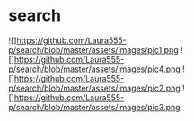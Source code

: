 # search

![]https://github.com/Laura555-p/search/blob/master/assets/images/pic1.png
![]https://github.com/Laura555-p/search/blob/master/assets/images/pic4.png
![]https://github.com/Laura555-p/search/blob/master/assets/images/pic2.png
![]https://github.com/Laura555-p/search/blob/master/assets/images/pic3.png

